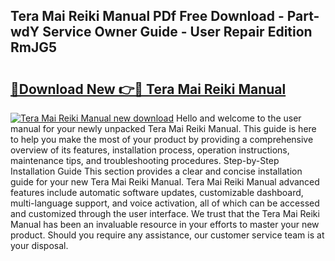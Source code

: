 ## Tera Mai Reiki Manual PDf Free Download - Part-wdY Service Owner Guide - User Repair Edition RmJG5

# <h2><a href="http://cf12649.oget.top/?id=Tera+Mai+Reiki+Manual">🔗Download New 👉🔴 Tera Mai Reiki Manual</a></h2>

[![Tera Mai Reiki Manual new download](https://i.imgur.com/5g1atiW.png)](http://cf12649.oget.top/?id=Tera+Mai+Reiki+Manual)
Hello and welcome to the user manual for your newly unpacked Tera Mai Reiki Manual. This guide is here to help you make the most of your product by providing a comprehensive overview of its features, installation process, operation instructions, maintenance tips, and troubleshooting procedures. Step-by-Step Installation Guide This section provides a clear and concise installation guide for your new Tera Mai Reiki Manual. Tera Mai Reiki Manual advanced features include automatic software updates, customizable dashboard, multi-language support, and voice activation, all of which can be accessed and customized through the user interface. We trust that the Tera Mai Reiki Manual has been an invaluable resource in your efforts to master your new product. Should you require any assistance, our customer service team is at your disposal.
